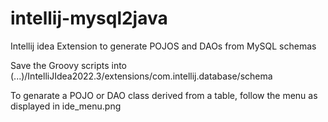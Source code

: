 # intellij-mysql2java
Intellij idea Extension to generate POJOS and DAOs from MySQL schemas

Save the Groovy scripts into (...)/IntelliJIdea2022.3/extensions/com.intellij.database/schema

To genarate a POJO or DAO class derived from a table, follow the menu as displayed in ide_menu.png 